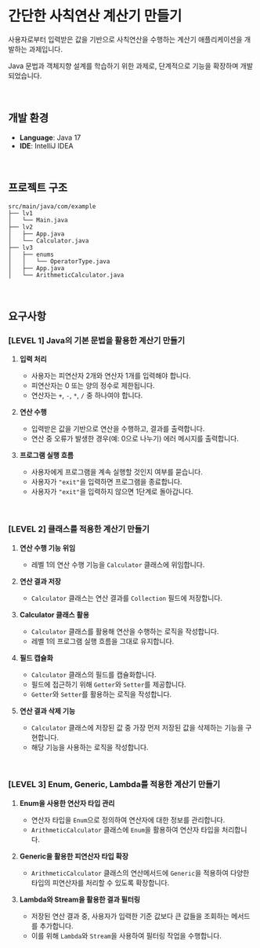 # 간단한 사칙연산 계산기 만들기
사용자로부터 입력받은 값을 기반으로 사칙연산을 수행하는 계산기 애플리케이션을 개발하는 과제입니다.

Java 문법과 객체지향 설계를 학습하기 위한 과제로, 단계적으로 기능을 확장하며 개발되었습니다.

<br>

## 개발 환경
- **Language**: Java 17
- **IDE**: IntelliJ IDEA

<br>

## 프로젝트 구조
```
src/main/java/com/example
├── lv1
│   └── Main.java
├── lv2
│   ├── App.java
│   └── Calculator.java
├── lv3
│   ├── enums
│   │   └── OperatorType.java
│   ├── App.java
│   └── ArithmeticCalculator.java
``` 

<br>

## 요구사항
### [LEVEL 1] Java의 기본 문법을 활용한 계산기 만들기
1. **입력 처리**
   - 사용자는 피연산자 2개와 연산자 1개를 입력해야 합니다.
   - 피연산자는 0 또는 양의 정수로 제한됩니다.
   - 연산자는 `+`, `-`, `*`, `/` 중 하나여야 합니다.

2. **연산 수행**
   - 입력받은 값을 기반으로 연산을 수행하고, 결과를 출력합니다.
   - 연산 중 오류가 발생한 경우(예: 0으로 나누기) 에러 메시지를 출력합니다.

3. **프로그램 실행 흐름**
   - 사용자에게 프로그램을 계속 실행할 것인지 여부를 묻습니다.
   - 사용자가 `"exit"`을 입력하면 프로그램을 종료합니다.
   - 사용자가 `"exit"`을 입력하지 않으면 1단계로 돌아갑니다.

<br>

### [LEVEL 2] 클래스를 적용한 계산기 만들기
1. **연산 수행 기능 위임**
   - 레벨 1의 연산 수행 기능을 `Calculator` 클래스에 위임합니다.

2. **연산 결과 저장**
   - `Calculator` 클래스는 연산 결과를 `Collection` 필드에 저장합니다. 

3. **Calculator 클래스 활용**
   - `Calculator` 클래스를 활용해 연산을 수행하는 로직을 작성합니다.
   - 레벨 1의 프로그램 실행 흐름을 그대로 유지합니다.

4. **필드 캡슐화**
   - `Calculator` 클래스의 필드를 캡슐화합니다.
   - 필드에 접근하기 위해 `Getter`와 `Setter`를 제공합니다.
   - `Getter`와 `Setter`를 활용하는 로직을 작성합니다.

5. **연산 결과 삭제 기능**
   - `Calculator` 클래스에 저장된 값 중 가장 먼저 저장된 값을 삭제하는 기능을 구현합니다.
   - 해당 기능을 사용하는 로직을 작성합니다.
  
<br>

### [LEVEL 3] Enum, Generic, Lambda를 적용한 계산기 만들기
1. **Enum을 사용한 연산자 타입 관리**
   - 연산자 타입을 `Enum`으로 정의하여 연산자에 대한 정보를 관리합니다.
   - `ArithmeticCalculator` 클래스에 `Enum`을 활용하여 연산자 타입을 처리합니다.

2. **Generic을 활용한 피연산자 타입 확장**
   - `ArithmeticCalculator` 클래스의 연산메서드에 `Generic`을 적용하여 다양한 타입의 피연산자를 처리할 수 있도록 확장합니다.

3. **Lambda와 Stream을 활용한 결과 필터링**
   - 저장된 연산 결과 중, 사용자가 입력한 기준 값보다 큰 값들을 조회하는 메서드를 추가합니다.
   - 이를 위해 `Lambda`와 `Stream`을 사용하여 필터링 작업을 수행합니다.
